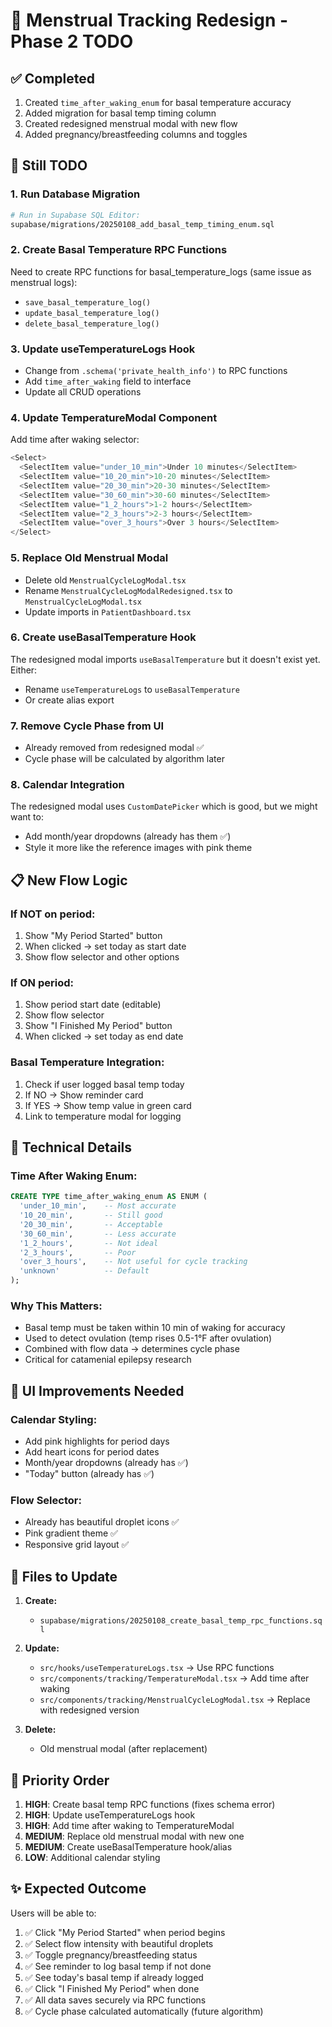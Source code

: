# 🩷 Menstrual Tracking Redesign - Phase 2 TODO

## ✅ Completed
1. Created `time_after_waking_enum` for basal temperature accuracy
2. Added migration for basal temp timing column
3. Created redesigned menstrual modal with new flow
4. Added pregnancy/breastfeeding columns and toggles

## 🚧 Still TODO

### 1. Run Database Migration
```bash
# Run in Supabase SQL Editor:
supabase/migrations/20250108_add_basal_temp_timing_enum.sql
```

### 2. Create Basal Temperature RPC Functions
Need to create RPC functions for basal_temperature_logs (same issue as menstrual logs):
- `save_basal_temperature_log()`
- `update_basal_temperature_log()`
- `delete_basal_temperature_log()`

### 3. Update useTemperatureLogs Hook
- Change from `.schema('private_health_info')` to RPC functions
- Add `time_after_waking` field to interface
- Update all CRUD operations

### 4. Update TemperatureModal Component
Add time after waking selector:
```typescript
<Select>
  <SelectItem value="under_10_min">Under 10 minutes</SelectItem>
  <SelectItem value="10_20_min">10-20 minutes</SelectItem>
  <SelectItem value="20_30_min">20-30 minutes</SelectItem>
  <SelectItem value="30_60_min">30-60 minutes</SelectItem>
  <SelectItem value="1_2_hours">1-2 hours</SelectItem>
  <SelectItem value="2_3_hours">2-3 hours</SelectItem>
  <SelectItem value="over_3_hours">Over 3 hours</SelectItem>
</Select>
```

### 5. Replace Old Menstrual Modal
- Delete old `MenstrualCycleLogModal.tsx`
- Rename `MenstrualCycleLogModalRedesigned.tsx` to `MenstrualCycleLogModal.tsx`
- Update imports in `PatientDashboard.tsx`

### 6. Create useBasalTemperature Hook
The redesigned modal imports `useBasalTemperature` but it doesn't exist yet.
Either:
- Rename `useTemperatureLogs` to `useBasalTemperature`
- Or create alias export

### 7. Remove Cycle Phase from UI
- Already removed from redesigned modal ✅
- Cycle phase will be calculated by algorithm later

### 8. Calendar Integration
The redesigned modal uses `CustomDatePicker` which is good, but we might want to:
- Add month/year dropdowns (already has them ✅)
- Style it more like the reference images with pink theme

## 📋 New Flow Logic

### If NOT on period:
1. Show "My Period Started" button
2. When clicked → set today as start date
3. Show flow selector and other options

### If ON period:
1. Show period start date (editable)
2. Show flow selector
3. Show "I Finished My Period" button
4. When clicked → set today as end date

### Basal Temperature Integration:
1. Check if user logged basal temp today
2. If NO → Show reminder card
3. If YES → Show temp value in green card
4. Link to temperature modal for logging

## 🔧 Technical Details

### Time After Waking Enum:
```sql
CREATE TYPE time_after_waking_enum AS ENUM (
  'under_10_min',    -- Most accurate
  '10_20_min',       -- Still good
  '20_30_min',       -- Acceptable
  '30_60_min',       -- Less accurate
  '1_2_hours',       -- Not ideal
  '2_3_hours',       -- Poor
  'over_3_hours',    -- Not useful for cycle tracking
  'unknown'          -- Default
);
```

### Why This Matters:
- Basal temp must be taken within 10 min of waking for accuracy
- Used to detect ovulation (temp rises 0.5-1°F after ovulation)
- Combined with flow data → determines cycle phase
- Critical for catamenial epilepsy research

## 🎨 UI Improvements Needed

### Calendar Styling:
- Add pink highlights for period days
- Add heart icons for period dates
- Month/year dropdowns (already has ✅)
- "Today" button (already has ✅)

### Flow Selector:
- Already has beautiful droplet icons ✅
- Pink gradient theme ✅
- Responsive grid layout ✅

## 📝 Files to Update

1. **Create:**
   - `supabase/migrations/20250108_create_basal_temp_rpc_functions.sql`

2. **Update:**
   - `src/hooks/useTemperatureLogs.tsx` → Use RPC functions
   - `src/components/tracking/TemperatureModal.tsx` → Add time after waking
   - `src/components/tracking/MenstrualCycleLogModal.tsx` → Replace with redesigned version

3. **Delete:**
   - Old menstrual modal (after replacement)

## 🚀 Priority Order

1. **HIGH**: Create basal temp RPC functions (fixes schema error)
2. **HIGH**: Update useTemperatureLogs hook
3. **HIGH**: Add time after waking to TemperatureModal
4. **MEDIUM**: Replace old menstrual modal with new one
5. **MEDIUM**: Create useBasalTemperature hook/alias
6. **LOW**: Additional calendar styling

## ✨ Expected Outcome

Users will be able to:
1. ✅ Click "My Period Started" when period begins
2. ✅ Select flow intensity with beautiful droplets
3. ✅ Toggle pregnancy/breastfeeding status
4. ✅ See reminder to log basal temp if not done
5. ✅ See today's basal temp if already logged
6. ✅ Click "I Finished My Period" when done
7. ✅ All data saves securely via RPC functions
8. ✅ Cycle phase calculated automatically (future algorithm)
